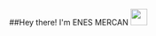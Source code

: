 ##Hey there! I'm ENES MERCAN <img src="https://raw.githubusercontent.com/iampavangandhi/iampavangandhi/master/gifs/Hi.gif" width="30px"></h2>
